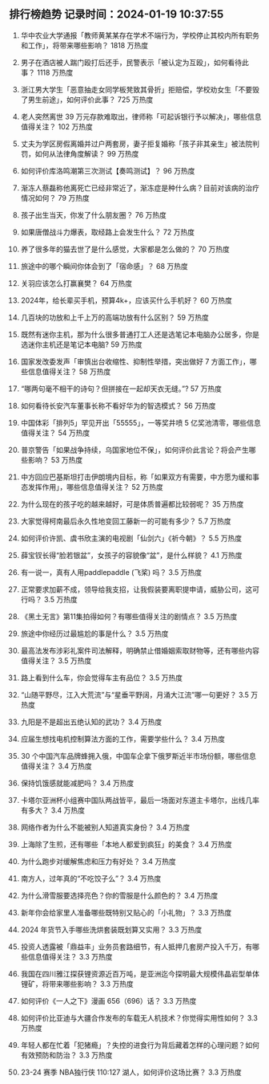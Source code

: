 
## 排行榜趋势 记录时间：2024-01-19 10:37:55
  
  1. 华中农业大学通报「教师黄某某存在学术不端行为，学校停止其校内所有职务和工作」，将带来哪些影响？ 1818 万热度
    
  2. 男子在酒店被人踹门殴打后还手，民警表示「被认定为互殴」，如何看待此事？ 1118 万热度
    
  3. 浙江男大学生「恶意抽走女同学板凳致其骨折」拒赔偿，学校劝女生「不要毁了男生前途」，如何评价此事？ 725 万热度
    
  4. 老人突然离世 39 万元存款难取出，律师称「可起诉银行予以解决」，哪些信息值得关注？ 102 万热度
    
  5. 丈夫为学区房假离婚并过户两套房，妻子拒复婚称「孩子非其亲生」被法院判罚，如何从法律角度解读？ 99 万热度
    
  6. 如何评价库洛鸣潮第三次测试【奏鸣测试】？ 96 万热度
    
  7. 渐冻人蔡磊称他离死亡已经非常近了，渐冻症是种什么病？目前对该病的治疗情况如何？ 79 万热度
    
  8. 孩子出生当天，你发了什么朋友圈？ 76 万热度
    
  9. 如果唐僧战斗力爆表，取经路上会发生什么？ 72 万热度
    
  10. 养了很多年的猫去世了是什么感觉，大家都是怎么做的？ 70 万热度
    
  11. 旅途中的哪个瞬间你体会到了「宿命感」？ 68 万热度
    
  12. 关羽应该怎么打赢襄樊？ 64 万热度
    
  13. 2024年，给长辈买手机，预算4k+，应该买什么手机好？ 60 万热度
    
  14. 几百块的功放和上千上万的高端功放有什么区别？ 59 万热度
    
  15. 既然有迷你主机，那为什么很多普通打工人还是选笔记本电脑办公居多，你是选迷你主机还是笔记本电脑? 59 万热度
    
  16. 国家发改委发声「审慎出台收缩性、抑制性举措，突出做好 7 方面工作」，哪些信息值得关注？ 58 万热度
    
  17. “哪两句毫不相干的诗句？但拼接在一起却天衣无缝。”? 57 万热度
    
  18. 如何看待长安汽车董事长称不看好华为的智选模式？ 56 万热度
    
  19. 中国体彩「排列5」罕见开出「55555」，一等奖井喷 5 亿奖池清零，哪些信息值得关注？ 54 万热度
    
  20. 普京警告「如果战争持续，乌国家地位不保」，如何评价此言论？将会产生哪些影响？ 53 万热度
    
  21. 中方回应巴基斯坦打击伊朗境内目标，称「如果双方有需要，中方愿为缓和事态发挥作用」，哪些信息值得关注？ 52 万热度
    
  22. 为什么现在的孩子吃的越来越好，可是体质普遍都比较弱呢？ 35 万热度
    
  23. 大家觉得柯南最后永久性地变回工藤新一的可能有多少？ 5.7 万热度
    
  24. 如何评价许凯、虞书欣主演的电视剧「仙剑六」《祈今朝》？ 5.5 万热度
    
  25. 薛宝钗长得“脸若银盆”，女孩子的容貌像“盆”，是什么样貌？ 4.1 万热度
    
  26. 有一说一，真有人用paddlepaddle (飞桨) 吗？ 3.5 万热度
    
  27. 正常要求加薪不成，领导给我支招，让我假装要离职提申请，威胁公司，这可行吗？ 3.5 万热度
    
  28. 《黑土无言》第11集拍得如何？有哪些值得关注的剧情点？ 3.5 万热度
    
  29. 旅途中你经历过最尴尬的事是什么？ 3.5 万热度
    
  30. 最高法发布涉彩礼案件司法解释，明确禁止借婚姻索取财物等，还有哪些内容值得关注？ 3.5 万热度
    
  31. 路上看到什么车，你会觉得车主有品位？ 3.5 万热度
    
  32. “山随平野尽，江入大荒流”与“星垂平野阔，月涌大江流”哪一句更好？ 3.5 万热度
    
  33. 九阳是不是超出五绝认知的武功？ 3.4 万热度
    
  34. 应届生想找电机控制算法方面的工作，需要学些什么？ 3.4 万热度
    
  35. 30 个中国汽车品牌蜂拥入俄，中国车企拿下俄罗斯近半市场份额，哪些信息值得关注？ 3.4 万热度
    
  36. 保持饥饿感就能减肥吗？ 3.4 万热度
    
  37. 卡塔尔亚洲杯小组赛中国队两战皆平，最后一场面对东道主卡塔尔，出线几率有多大？ 3.4 万热度
    
  38. 网络作者为什么不能被别人知道真实身份？ 3.4 万热度
    
  39. 上海除了生煎，还有哪些「本地人都爱到疯狂」的美食？ 3.4 万热度
    
  40. 为什么跑步对缓解焦虑和压力有好处？ 3.4 万热度
    
  41. 南方人，过年真的“不吃饺子么”？ 3.4 万热度
    
  42. 为什么滑雪服要选择亮色？你的雪服是什么颜色的？ 3.4 万热度
    
  43. 新年你会给家里人准备哪些既特别又贴心的「小礼物」？ 3.3 万热度
    
  44. 2024 年货节入手哪些洗烘套装既划算又实用？ 3.3 万热度
    
  45. 投资人透露被「鼎益丰」业务员套路细节，有人抵押几套房产投入千万，有哪些信息值得关注？ 3.3 万热度
    
  46. 我国在四川雅江探获锂资源近百万吨，是亚洲迄今探明最大规模伟晶岩型单体锂矿，将带来哪些影响？ 3.3 万热度
    
  47. 如何评价《一人之下》漫画 656（696）话？ 3.3 万热度
    
  48. 如何评价比亚迪与大疆合作发布的车载无人机技术？你觉得实用性如何？ 3.3 万热度
    
  49. 年轻人都在忙着「犯猪瘾」？失控的进食行为背后藏着怎样的心理问题？如何有效预防和防治？ 3.3 万热度
    
  50. 23-24 赛季 NBA独行侠 110:127 湖人，如何评价这场比赛？ 3.3 万热度
    